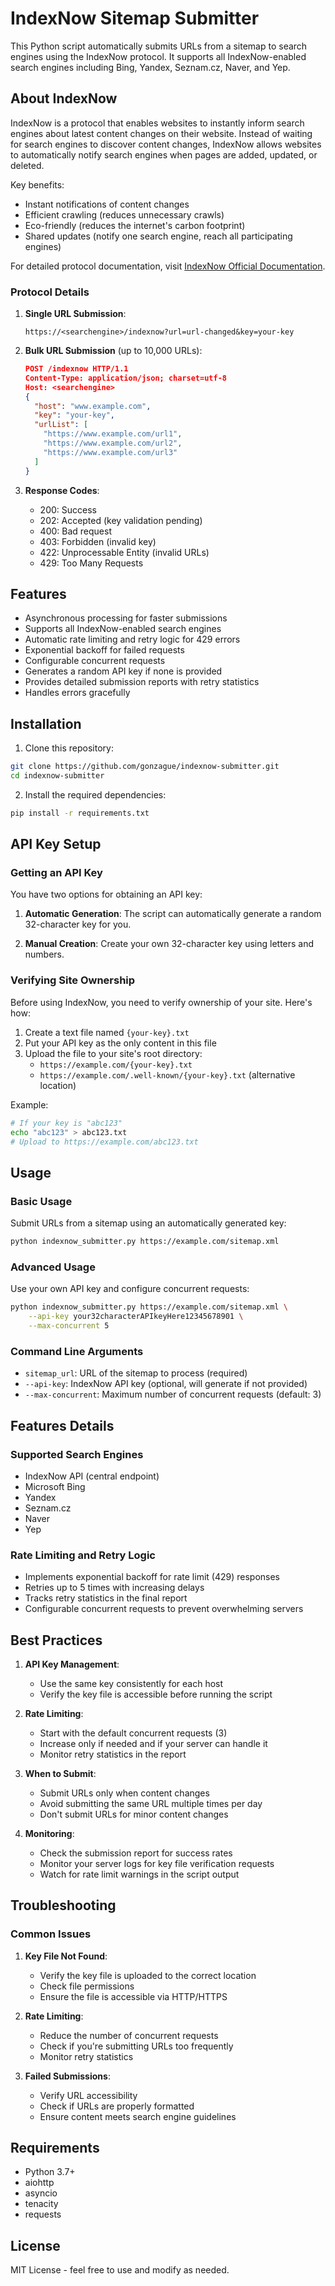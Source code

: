 # IndexNow Sitemap Submitter

This Python script automatically submits URLs from a sitemap to search engines using the IndexNow protocol. It supports all IndexNow-enabled search engines including Bing, Yandex, Seznam.cz, Naver, and Yep.

## About IndexNow

IndexNow is a protocol that enables websites to instantly inform search engines about latest content changes on their website. Instead of waiting for search engines to discover content changes, IndexNow allows websites to automatically notify search engines when pages are added, updated, or deleted.

Key benefits:
- Instant notifications of content changes
- Efficient crawling (reduces unnecessary crawls)
- Eco-friendly (reduces the internet's carbon footprint)
- Shared updates (notify one search engine, reach all participating engines)

For detailed protocol documentation, visit [IndexNow Official Documentation](https://www.indexnow.org/documentation).

### Protocol Details

1. **Single URL Submission**:
   ```
   https://<searchengine>/indexnow?url=url-changed&key=your-key
   ```

2. **Bulk URL Submission** (up to 10,000 URLs):
   ```json
   POST /indexnow HTTP/1.1
   Content-Type: application/json; charset=utf-8
   Host: <searchengine>
   {
     "host": "www.example.com",
     "key": "your-key",
     "urlList": [
       "https://www.example.com/url1",
       "https://www.example.com/url2",
       "https://www.example.com/url3"
     ]
   }
   ```

3. **Response Codes**:
   - 200: Success
   - 202: Accepted (key validation pending)
   - 400: Bad request
   - 403: Forbidden (invalid key)
   - 422: Unprocessable Entity (invalid URLs)
   - 429: Too Many Requests

## Features

- Asynchronous processing for faster submissions
- Supports all IndexNow-enabled search engines
- Automatic rate limiting and retry logic for 429 errors
- Exponential backoff for failed requests
- Configurable concurrent requests
- Generates a random API key if none is provided
- Provides detailed submission reports with retry statistics
- Handles errors gracefully

## Installation

1. Clone this repository:
```bash
git clone https://github.com/gonzague/indexnow-submitter.git
cd indexnow-submitter
```

2. Install the required dependencies:
```bash
pip install -r requirements.txt
```

## API Key Setup

### Getting an API Key

You have two options for obtaining an API key:

1. **Automatic Generation**: The script can automatically generate a random 32-character key for you.

2. **Manual Creation**: Create your own 32-character key using letters and numbers.

### Verifying Site Ownership

Before using IndexNow, you need to verify ownership of your site. Here's how:

1. Create a text file named `{your-key}.txt`
2. Put your API key as the only content in this file
3. Upload the file to your site's root directory:
   - `https://example.com/{your-key}.txt`
   - `https://example.com/.well-known/{your-key}.txt` (alternative location)

Example:
```bash
# If your key is "abc123"
echo "abc123" > abc123.txt
# Upload to https://example.com/abc123.txt
```


## Usage

### Basic Usage

Submit URLs from a sitemap using an automatically generated key:

```bash
python indexnow_submitter.py https://example.com/sitemap.xml
```

### Advanced Usage

Use your own API key and configure concurrent requests:

```bash
python indexnow_submitter.py https://example.com/sitemap.xml \
    --api-key your32characterAPIkeyHere12345678901 \
    --max-concurrent 5
```

### Command Line Arguments

- `sitemap_url`: URL of the sitemap to process (required)
- `--api-key`: IndexNow API key (optional, will generate if not provided)
- `--max-concurrent`: Maximum number of concurrent requests (default: 3)

## Features Details

### Supported Search Engines
- IndexNow API (central endpoint)
- Microsoft Bing
- Yandex
- Seznam.cz
- Naver
- Yep

### Rate Limiting and Retry Logic
- Implements exponential backoff for rate limit (429) responses
- Retries up to 5 times with increasing delays
- Tracks retry statistics in the final report
- Configurable concurrent requests to prevent overwhelming servers

## Best Practices

1. **API Key Management**:
   - Use the same key consistently for each host
   - Verify the key file is accessible before running the script

2. **Rate Limiting**:
   - Start with the default concurrent requests (3)
   - Increase only if needed and if your server can handle it
   - Monitor retry statistics in the report

3. **When to Submit**:
   - Submit URLs only when content changes
   - Avoid submitting the same URL multiple times per day
   - Don't submit URLs for minor content changes

4. **Monitoring**:
   - Check the submission report for success rates
   - Monitor your server logs for key file verification requests
   - Watch for rate limit warnings in the script output

## Troubleshooting

### Common Issues

1. **Key File Not Found**:
   - Verify the key file is uploaded to the correct location
   - Check file permissions
   - Ensure the file is accessible via HTTP/HTTPS

2. **Rate Limiting**:
   - Reduce the number of concurrent requests
   - Check if you're submitting URLs too frequently
   - Monitor retry statistics

3. **Failed Submissions**:
   - Verify URL accessibility
   - Check if URLs are properly formatted
   - Ensure content meets search engine guidelines

## Requirements

- Python 3.7+
- aiohttp
- asyncio
- tenacity
- requests

## License

MIT License - feel free to use and modify as needed. 